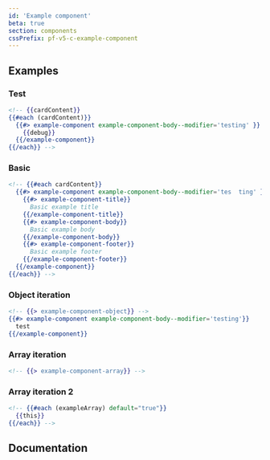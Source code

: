 ```yaml
---
id: 'Example component'
beta: true
section: components
cssPrefix: pf-v5-c-example-component
---
```


## Examples
### Test
```hbs
<!-- {{cardContent}}
{{#each (cardContent)}}
  {{#> example-component example-component-body--modifier='testing' }}
    {{debug}}
  {{/example-component}}
{{/each}} -->
```

### Basic
```hbs
<!-- {{#each cardContent}}
  {{#> example-component example-component-body--modifier='tes  ting' }}
    {{#> example-component-title}}
      Basic example title
    {{/example-component-title}}
    {{#> example-component-body}}
      Basic example body
    {{/example-component-body}}
    {{#> example-component-footer}}
      Basic example footer
    {{/example-component-footer}}
  {{/example-component}}
{{/each}} -->
```
### Object iteration
```hbs
<!-- {{> example-component-object}} -->
{{#> example-component example-component-body--modifier='testing'}}
  test
{{/example-component}}
```

### Array iteration
```hbs
<!-- {{> example-component-array}} -->
```

### Array iteration 2
```hbs
<!-- {{#each (exampleArray) default="true"}}
  {{this}}
{{/each}} -->
```


## Documentation

